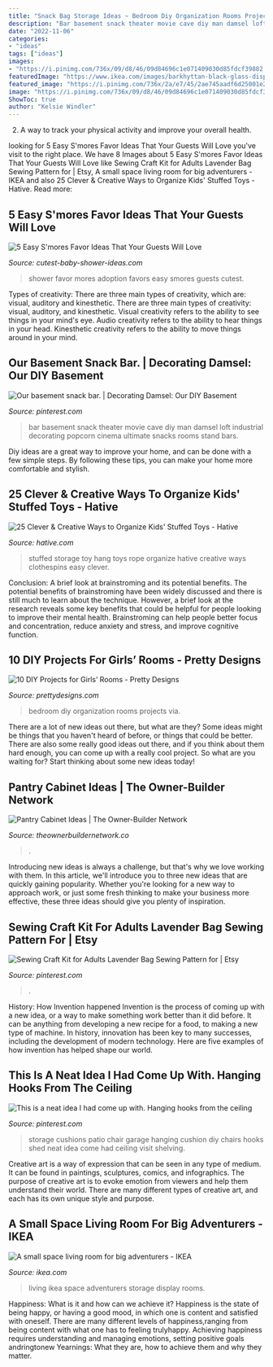 ```yaml
---
title: "Snack Bag Storage Ideas ~ Bedroom Diy Organization Rooms Projects Via"
description: "Bar basement snack theater movie cave diy man damsel loft industrial decorating popcorn cinema ultimate snacks rooms stand bars"
date: "2022-11-06"
categories:
- "ideas"
tags: ["ideas"]
images:
- "https://i.pinimg.com/736x/09/d8/46/09d84696c1e071409030d85fdcf39882.jpg"
featuredImage: "https://www.ikea.com/images/barkhyttan-black-glass-display-boxes-and-grey-havsta-storage-2222963c01e1232a7595a5a6efd1bd88.jpg?f=xxxl"
featured_image: "https://i.pinimg.com/736x/2a/e7/45/2ae745aadf6d25001e2b5bfa79ec5550--patio-chair-cushions-patio-chairs.jpg"
image: "https://i.pinimg.com/736x/09/d8/46/09d84696c1e071409030d85fdcf39882.jpg"
ShowToc: true
author: "Kelsie Windler"
---
```



2. A way to track your physical activity and improve your overall health.

	

		
looking for 5 Easy S&#039;mores Favor Ideas That Your Guests Will Love you've visit to the right place. We have 8 Images about 5 Easy S&#039;mores Favor Ideas That Your Guests Will Love like Sewing Craft Kit for Adults Lavender Bag Sewing Pattern for | Etsy, A small space living room for big adventurers - IKEA and also 25 Clever &amp; Creative Ways to Organize Kids&#039; Stuffed Toys - Hative. Read more:
		
    
## 5 Easy S&#039;mores Favor Ideas That Your Guests Will Love

<img loading=lazy src="http://www.cutest-baby-shower-ideas.com/images/smorefavorideas.jpg" onerror="this.onerror=null;this.src='https://tse2.mm.bing.net/th?id=OIP.tpjfFVCEv_hUk1uoXtVbTgHaNI&amp;pid=15.1';" alt="5 Easy S&#039;mores Favor Ideas That Your Guests Will Love">

_Source: cutest-baby-shower-ideas.com_

>shower favor mores adoption favors easy smores guests cutest. 

	

Types of creativity: There are three main types of creativity, which are: visual, auditory and kinesthetic.
There are three main types of creativity: visual, auditory, and kinesthetic. Visual creativity refers to the ability to see things in your mind's eye. Audio creativity refers to the ability to hear things in your head. Kinesthetic creativity refers to the ability to move things around in your mind.

    
## Our Basement Snack Bar. | Decorating Damsel: Our DIY Basement

<img loading=lazy src="https://s-media-cache-ak0.pinimg.com/736x/e0/28/68/e028687434fc82bb8bea619b2283dfc9.jpg" onerror="this.onerror=null;this.src='https://tse4.mm.bing.net/th?id=OIP.3LhFfNNVYtlv1cSSbfPrUgHaJ4&amp;pid=15.1';" alt="Our basement snack bar. | Decorating Damsel: Our DIY Basement">

_Source: pinterest.com_

>bar basement snack theater movie cave diy man damsel loft industrial decorating popcorn cinema ultimate snacks rooms stand bars. 

	

Diy ideas are a great way to improve your home, and can be done with a few simple steps. By following these tips, you can make your home more comfortable and stylish.

    
## 25 Clever &amp; Creative Ways To Organize Kids&#039; Stuffed Toys - Hative

<img loading=lazy src="https://hative.com/wp-content/uploads/2015/06/stuffed-toy-storage/20-stuffed-toy-storage-ideas.jpg" onerror="this.onerror=null;this.src='https://tse4.mm.bing.net/th?id=OIP.YwRuGHqYgoW26Xlt66b5kgHaLG&amp;pid=15.1';" alt="25 Clever &amp; Creative Ways to Organize Kids&#039; Stuffed Toys - Hative">

_Source: hative.com_

>stuffed storage toy hang toys rope organize hative creative ways clothespins easy clever. 

	

Conclusion: A brief look at brainstroming and its potential benefits.
The potential benefits of brainstroming have been widely discussed and there is still much to learn about the technique. However, a brief look at the research reveals some key benefits that could be helpful for people looking to improve their mental health. Brainstroming can help people better focus and concentration, reduce anxiety and stress, and improve cognitive function.

    
## 10 DIY Projects For Girls’ Rooms - Pretty Designs

<img loading=lazy src="http://www.prettydesigns.com/wp-content/uploads/2014/10/Bedroom-Organization.jpg" onerror="this.onerror=null;this.src='https://tse2.mm.bing.net/th?id=OIP.DNxoij5u2GTClTgMgwrZEQHaLZ&amp;pid=15.1';" alt="10 DIY Projects for Girls’ Rooms - Pretty Designs">

_Source: prettydesigns.com_

>bedroom diy organization rooms projects via. 

	

There are a lot of new ideas out there, but what are they? Some ideas might be things that you haven't heard of before, or things that could be better. There are also some really good ideas out there, and if you think about them hard enough, you can come up with a really cool project. So what are you waiting for? Start thinking about some new ideas today!

    
## Pantry Cabinet Ideas | The Owner-Builder Network

<img loading=lazy src="https://theownerbuildernetwork.co/wp-content/uploads/2014/04/Pantry_Cabinet_Idea_8.jpg" onerror="this.onerror=null;this.src='https://tse2.mm.bing.net/th?id=OIP.2qhm4hWHUMpVr9YZjX-tKwHaJ3&amp;pid=15.1';" alt="Pantry Cabinet Ideas | The Owner-Builder Network">

_Source: theownerbuildernetwork.co_

>. 

	

Introducing new ideas is always a challenge, but that's why we love working with them. In this article, we'll introduce you to three new ideas that are quickly gaining popularity. Whether you're looking for a new way to approach work, or just some fresh thinking to make your business more effective, these three ideas should give you plenty of inspiration.

    
## Sewing Craft Kit For Adults Lavender Bag Sewing Pattern For | Etsy

<img loading=lazy src="https://i.pinimg.com/736x/09/d8/46/09d84696c1e071409030d85fdcf39882.jpg" onerror="this.onerror=null;this.src='https://tse2.mm.bing.net/th?id=OIP.0v-3WYnqPmvCygcPvcX2kAHaJ3&amp;pid=15.1';" alt="Sewing Craft Kit for Adults Lavender Bag Sewing Pattern for | Etsy">

_Source: pinterest.com_

>. 

	

History: How Invention happened
Invention is the process of coming up with a new idea, or a way to make something work better than it did before. It can be anything from developing a new recipe for a food, to making a new type of machine. In history, innovation has been key to many successes, including the development of modern technology. Here are five examples of how invention has helped shape our world.

    
## This Is A Neat Idea I Had Come Up With. Hanging Hooks From The Ceiling

<img loading=lazy src="https://i.pinimg.com/736x/2a/e7/45/2ae745aadf6d25001e2b5bfa79ec5550--patio-chair-cushions-patio-chairs.jpg" onerror="this.onerror=null;this.src='https://tse4.mm.bing.net/th?id=OIP.ucbq_zGK-bypiQKdl_EA5wAAAA&amp;pid=15.1';" alt="This is a neat idea I had come up with. Hanging hooks from the ceiling">

_Source: pinterest.com_

>storage cushions patio chair garage hanging cushion diy chairs hooks shed neat idea come had ceiling visit shelving. 

	

Creative art is a way of expression that can be seen in any type of medium. It can be found in paintings, sculptures, comics, and infographics. The purpose of creative art is to evoke emotion from viewers and help them understand their world. There are many different types of creative art, and each has its own unique style and purpose.

    
## A Small Space Living Room For Big Adventurers - IKEA

<img loading=lazy src="https://www.ikea.com/images/barkhyttan-black-glass-display-boxes-and-grey-havsta-storage-2222963c01e1232a7595a5a6efd1bd88.jpg?f=xxxl" onerror="this.onerror=null;this.src='https://tse4.mm.bing.net/th?id=OIP.o636gf9JXiwtV9uH470wOwHaHa&amp;pid=15.1';" alt="A small space living room for big adventurers - IKEA">

_Source: ikea.com_

>living ikea space adventurers storage display rooms. 

	

Happiness: What is it and how can we achieve it?
Happiness is the state of being happy, or having a good mood, in which one is content and satisfied with oneself. There are many different levels of happiness,ranging from being content with what one has to feeling trulyhappy. Achieving happiness requires understanding and managing emotions, setting positive goals andringtonew Yearnings: What they are, how to achieve them and why they matter.

